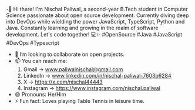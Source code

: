-👋 Hi there! I'm Nischal Paliwal, a second-year B.Tech student in Computer Science passionate about open source development. Currently diving deep into DevOps while wielding the power JavaScript, TypeScript, Python and Java. Constantly learning and growing in the realm of software development. Let's code together! 💻✨ #OpenSource #Java #JavaScript #DevOps #Typescript
- 💞️ I’m looking to collaborate on open projects.
- 📫 You can reach me:
  1. Gmail -> www.paliwalnischal@gmail.com
  2. LinkedIn -> www.linkedin.com/in/nischal-paliwal-7603b6284
  3. X -> https://x.com/nischal44443
  4. Instagram -> https://www.instagram.com/nischal.paliwal
- 😄 Pronouns: He/Him
- ⚡ Fun fact: Loves playing Table Tennis in leisure time.
